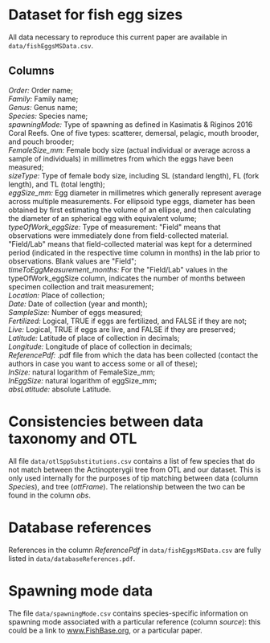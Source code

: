 # Dataset for fish egg sizes 
All data necessary to reproduce this current paper are available in `data/fishEggsMSData.csv`.

## Columns
*Order:* Order name;  
*Family:* Family name;  
*Genus:* Genus name;  
*Species:* Species name;  
*spawningMode:* Type of spawning as defined in Kasimatis & Riginos 2016 Coral Reefs. One of five types: scatterer, demersal, pelagic, mouth brooder, and pouch brooder;  
*FemaleSize_mm:* Female body size (actual individual or average across a sample of individuals) in millimetres from which the eggs have been measured;  
*sizeType:* Type of female body size, including SL (standard length), FL (fork length), and TL (total length);  
*eggSize_mm:* Egg diameter in millimetres which generally represent average across multiple measurements. For ellipsoid type eggs, diameter has been obtained by first estimating the volume of an ellipse, and then calculating the diameter of an spherical egg with equivalent volume;  
*typeOfWork_eggSize:* Type of measurement: "Field" means that observations were immediately done from field-collected material. "Field/Lab" means that field-collected material was kept for a determined period (indicated in the respective time column in months) in the lab prior to observations. Blank values are "Field";  
*timeToEggMeasurement_months:* For the "Field/Lab" values in the typeOfWork_eggSize column, indicates the number of months between specimen collection and trait measurement;  
*Location:* Place of collection;  
*Date:* Date of collection (year and month);  
*SampleSize:* Number of eggs measured;  
*Fertilized:* Logical, TRUE if eggs are fertilized, and FALSE if they are not;  
*Live:* Logical, TRUE if eggs are live, and FALSE if they are preserved;  
*Latitude:* Latitude of place of collection in decimals;  
*Longitude:* Longitude of place of collection in decimals;  
*ReferencePdf:* .pdf file from which the data has been collected (contact the authors in case you want to access some or all of these);  
*lnSize:* natural logarithm of FemaleSize_mm;  
*lnEggSize:* natural logarithm of eggSize_mm;  
*absLatitude:* absolute Latitude.  

# Consistencies between data taxonomy and OTL  

All file `data/otlSppSubstitutions.csv` contains a list of few species that do not match between the Actinopterygii tree from OTL and our dataset. This is only used internally for the purposes of tip matching between data (column *Species*), and tree (*ottFrame*). The relationship between the two can be found in the column *obs*.  
  
# Database references  
  
References in the column *ReferencePdf* in `data/fishEggsMSData.csv` are fully listed in `data/databaseReferences.pdf`.  

# Spawning mode data  
  
The file `data/spawningMode.csv` contains species-specific information on spawning mode associated with a particular reference (column *source*): this could be a link to www.FishBase.org, or a particular paper.  
